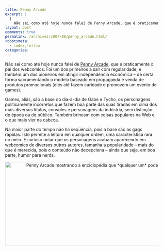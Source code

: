 ```yaml
---
title: Penny Arcade
excerpt: |
  |
    Não sei como até hoje nunca falei de Penny Arcade, que é praticamente o pai dos webcomics. Foi um dos primeiros a sair com regularidade, e também um dos pioneiros em atingir independência econômica - de certa forma sacramentando o...
layout: post
comments: true
permalink: /archives/2007/08/penny_arcade.html/
robotsmeta:
  - index,follow
categories:
---
```

Não sei como até hoje nunca falei de [Penny Arcade][1], que é praticamente o pai dos webcomics. Foi um dos primeiros a sair com regularidade, e também um dos pioneiros em atingir independência econômica &#8211; de certa forma sacramentando o modelo baseado em propaganda e venda de produtos promocionais (eles até fazem caridade e promovem um evento de games).

Games, aliás, são a base do dia-a-dia de Gabe e Tycho, os personagens politicamente incorretos que fazem boa parte das suas tiradas em cima dos mais diversos títulos, consoles e personagens da indústria, sem distinção de época ou de público. Também brincam com coisas populares na Web e o que mais vier na cabeça.

Na maior parte do tempo não há seqüência, pois a base são as gags rápidas. Isto permite a leitura em qualquer ordem, uma característica rara no meio. É curioso notar que os personagens acabam aparecendo em webcomics de diversos outros autores, tamanha a popularidade &#8211; mais do que é merecida, pois o conteúdo não decepciona &#8211; ainda que seja, em boa parte, humor para nerds.

<div align="center">
  <img title="Penny Arcade mostrando a enciclopédia que *qualquer um* pode editar" src="//chester.me/archives/img/pennyarcade.jpg" width="600" height="277" />
</div>

 [1]: http://www.penny-arcade.com
